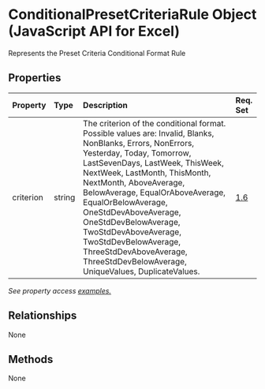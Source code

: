 # ConditionalPresetCriteriaRule Object (JavaScript API for Excel)

Represents the Preset Criteria Conditional Format Rule

## Properties

| Property	   | Type	|Description| Req. Set|
|:---------------|:--------|:----------|:----|
|criterion|string|The criterion of the conditional format. Possible values are: Invalid, Blanks, NonBlanks, Errors, NonErrors, Yesterday, Today, Tomorrow, LastSevenDays, LastWeek, ThisWeek, NextWeek, LastMonth, ThisMonth, NextMonth, AboveAverage, BelowAverage, EqualOrAboveAverage, EqualOrBelowAverage, OneStdDevAboveAverage, OneStdDevBelowAverage, TwoStdDevAboveAverage, TwoStdDevBelowAverage, ThreeStdDevAboveAverage, ThreeStdDevBelowAverage, UniqueValues, DuplicateValues.|[1.6](../requirement-sets/excel-api-requirement-sets.md)|

_See property access [examples.](#property-access-examples)_

## Relationships
None


## Methods
None

